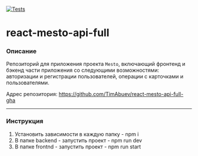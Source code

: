 [![Tests](https://github.com/yandex-praktikum/react-mesto-api-full-gha/actions/workflows/tests.yml/badge.svg)](https://github.com/yandex-praktikum/react-mesto-api-full-gha/actions/workflows/tests.yml)
# react-mesto-api-full

### Описание
Репозиторий для приложения проекта `Mesto`, включающий фронтенд и бэкенд части приложения со следующими возможностями: авторизации и регистрации пользователей, операции с карточками и пользователями. 
  
Адрес репозитория: https://github.com/TimAbuev/react-mesto-api-full-gha

---

### Инструкция

1. Установить зависимости в каждую папку - npm i
2. В папке backend - запустить проект - npm run dev
3. В папке frontnd - запустить проект - npm run start
